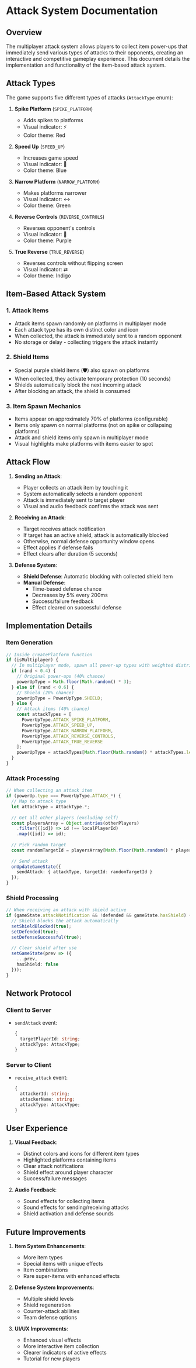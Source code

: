 # Attack System Documentation

## Overview
The multiplayer attack system allows players to collect item power-ups that immediately send various types of attacks to their opponents, creating an interactive and competitive gameplay experience. This document details the implementation and functionality of the item-based attack system.

## Attack Types

The game supports five different types of attacks (`AttackType` enum):

1. **Spike Platform** (`SPIKE_PLATFORM`)
   - Adds spikes to platforms
   - Visual indicator: ⚡
   - Color theme: Red

2. **Speed Up** (`SPEED_UP`)
   - Increases game speed
   - Visual indicator: 🏃
   - Color theme: Blue

3. **Narrow Platform** (`NARROW_PLATFORM`)
   - Makes platforms narrower
   - Visual indicator: ↔️
   - Color theme: Green

4. **Reverse Controls** (`REVERSE_CONTROLS`)
   - Reverses opponent's controls
   - Visual indicator: 🔄
   - Color theme: Purple

5. **True Reverse** (`TRUE_REVERSE`)
   - Reverses controls without flipping screen
   - Visual indicator: ⇄
   - Color theme: Indigo

## Item-Based Attack System

### 1. Attack Items
- Attack items spawn randomly on platforms in multiplayer mode
- Each attack type has its own distinct color and icon
- When collected, the attack is immediately sent to a random opponent
- No storage or delay - collecting triggers the attack instantly

### 2. Shield Items
- Special purple shield items (🛡️) also spawn on platforms
- When collected, they activate temporary protection (10 seconds)
- Shields automatically block the next incoming attack
- After blocking an attack, the shield is consumed

### 3. Item Spawn Mechanics
- Items appear on approximately 70% of platforms (configurable)
- Items only spawn on normal platforms (not on spike or collapsing platforms)
- Attack and shield items only spawn in multiplayer mode
- Visual highlights make platforms with items easier to spot

## Attack Flow

1. **Sending an Attack**:
   - Player collects an attack item by touching it
   - System automatically selects a random opponent
   - Attack is immediately sent to target player
   - Visual and audio feedback confirms the attack was sent

2. **Receiving an Attack**:
   - Target receives attack notification
   - If target has an active shield, attack is automatically blocked
   - Otherwise, normal defense opportunity window opens
   - Effect applies if defense fails
   - Effect clears after duration (5 seconds)

3. **Defense System**:
   - **Shield Defense**: Automatic blocking with collected shield item
   - **Manual Defense**:
     - Time-based defense chance
     - Decreases by 5% every 200ms
     - Success/failure feedback
     - Effect cleared on successful defense

## Implementation Details

### Item Generation
```typescript
// Inside createPlatform function
if (isMultiplayer) {
  // In multiplayer mode, spawn all power-up types with weighted distribution
  if (rand < 0.4) {
    // Original power-ups (40% chance)
    powerUpType = Math.floor(Math.random() * 3);
  } else if (rand < 0.6) {
    // Shield (20% chance)
    powerUpType = PowerUpType.SHIELD;
  } else {
    // Attack items (40% chance)
    const attackTypes = [
      PowerUpType.ATTACK_SPIKE_PLATFORM,
      PowerUpType.ATTACK_SPEED_UP,
      PowerUpType.ATTACK_NARROW_PLATFORM,
      PowerUpType.ATTACK_REVERSE_CONTROLS,
      PowerUpType.ATTACK_TRUE_REVERSE
    ];
    powerUpType = attackTypes[Math.floor(Math.random() * attackTypes.length)];
  }
}
```

### Attack Processing
```typescript
// When collecting an attack item
if (powerUp.type === PowerUpType.ATTACK_*) {
  // Map to attack type
  let attackType = AttackType.*;
  
  // Get all other players (excluding self)
  const playersArray = Object.entries(otherPlayers)
    .filter(([id]) => id !== localPlayerId)
    .map(([id]) => id);
  
  // Pick random target
  const randomTargetId = playersArray[Math.floor(Math.random() * playersArray.length)];
  
  // Send attack
  onUpdateGameState({
    sendAttack: { attackType, targetId: randomTargetId }
  });
}
```

### Shield Processing
```typescript
// When receiving an attack with shield active
if (gameState.attackNotification && !defended && gameState.hasShield) {
  // Shield blocks the attack automatically
  setShieldBlocked(true);
  setDefended(true);
  setDefenseSuccessful(true);
  
  // Clear shield after use
  setGameState(prev => ({
    ...prev,
    hasShield: false
  }));
}
```

## Network Protocol

### Client to Server
- `sendAttack` event:
  ```typescript
  {
    targetPlayerId: string;
    attackType: AttackType;
  }
  ```

### Server to Client
- `receive_attack` event:
  ```typescript
  {
    attackerId: string;
    attackerName: string;
    attackType: AttackType;
  }
  ```

## User Experience

1. **Visual Feedback**:
   - Distinct colors and icons for different item types
   - Highlighted platforms containing items
   - Clear attack notifications
   - Shield effect around player character
   - Success/failure messages

2. **Audio Feedback**:
   - Sound effects for collecting items
   - Sound effects for sending/receiving attacks
   - Shield activation and defense sounds

## Future Improvements

1. **Item System Enhancements**:
   - More item types
   - Special items with unique effects
   - Item combinations
   - Rare super-items with enhanced effects

2. **Defense System Improvements**:
   - Multiple shield levels
   - Shield regeneration
   - Counter-attack abilities
   - Team defense options

3. **UI/UX Improvements**:
   - Enhanced visual effects
   - More interactive item collection
   - Clearer indicators of active effects
   - Tutorial for new players 